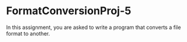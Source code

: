 # FormatConversionProj-5
In this assignment, you are asked to write a program that converts a file format to another. 

